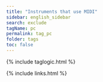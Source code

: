 ```yaml
---
title: "Instruments that use MIDI"
sidebar: english_sidebar
search: exclude
tagName: pc
permalink: tag_pc
folder: tags
toc: false
---
```

{% include taglogic.html %}

{% include links.html %}
